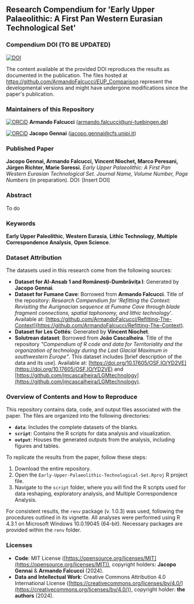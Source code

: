 ## Research Compendium for 'Early Upper Palaeolithic: A First Pan Western Eurasian Technological Set'

### Compendium DOI (TO BE UPDATED)

[![DOI](https://zenodo.org/badge/DOI/10.5281/zenodo.10639552.svg)](https://doi.org/10.5281/zenodo.10639552)

The content available at the provided DOI reproduces the results as documented in the publication. The files hosted at <https://github.com/ArmandoFalcucci/EUP_Comparison> represent the developmental versions and might have undergone modifications since the paper's publication.

### Maintainers of this Repository

[![ORCiD](https://img.shields.io/badge/ORCiD-0000--0002--3255--1005-green.svg)](https://orcid.org/0000-0002-3255-1005) **Armando Falcucci** (<armando.falcucci@uni-tuebingen.de>)

[![ORCiD](https://img.shields.io/badge/ORCiD-0000--0003--2662--2855-green.svg)](https://orcid.org/0000-0003-2662-2855) **Jacopo Gennai** (<jacopo.gennai@cfs.unipi.it>)

### Published Paper

**Jacopo Gennai, Armando Falcucci, Vincent Niochet, Marco Peresani, Jürgen Richter, Marie Soressi.** *Early Upper Palaeolithic: A First Pan Western Eurasian Technological Set.* _Journal Name, Volume Number, Page Numbers_ (in preparation). DOI: [Insert DOI]

### Abstract

To do

### Keywords

**Early Upper Paleolithic**, **Western Eurasia**, **Lithic Technology**, **Multiple Correspondence Analysis**, **Open Science**.

### Dataset Attribution

The datasets used in this research come from the following sources:

- **Dataset for Al-Ansab 1 and Românesţi-Dumbrăviţa I**: Generated by **Jacopo Gennai**.
- **Dataset for Fumane Cave**: Borrowed from **Armando Falcucci**. Title of the repository: *Research Compendium for 'Refitting the Context: Revisiting the Aurignacian sequence at Fumane Cave through blade fragment connections, spatial taphonomy, and lithic technology'*. Available at: [https://github.com/ArmandoFalcucci/Refitting-The-Context](https://github.com/ArmandoFalcucci/Refitting-The-Context).
- **Dataset for Les Cottés**: Generated by **Vincent Niochet**. 
- **Solutrean dataset**: Borrowed from **João Cascalheira**. Title of the repository *"Compendium of R code and data for Territoriality and the organization of technology during the Last Glacial Maximum in southwestern Europe"*. This dataset includes [brief description of the data and its use]. Available at: [https://doi.org/10.17605/OSF.IO/YD2VE](https://doi.org/10.17605/OSF.IO/YD2VE) and [https://github.com/jmcascalheira/LGMtechnology](https://github.com/jmcascalheira/LGMtechnology).

### Overview of Contents and How to Reproduce

This repository contains data, code, and output files associated with the paper. The files are organized into the following directories:

- **`data`**: Includes the complete datasets of the blanks.
- **`script`**: Contains the R scripts for data analysis and visualization.
- **`output`**: Houses the generated outputs from the analysis, including figures and tables.

To replicate the results from the paper, follow these steps:

1. Download the entire repository.
2. Open the `Early-Upper-Palaeolithic-Technological-Set.Rproj` R project file.
3. Navigate to the `script` folder, where you will find the R scripts used for data reshaping, exploratory analysis, and Multiple Correspondence Analysis.

For consistent results, the `renv` package (v. 1.0.3) was used, following the procedures outlined in its vignette. All analyses were performed using R 4.3.1 on Microsoft Windows 10.0.19045 (64-bit). Necessary packages are provided within the `renv` folder.

### Licenses

- **Code**: MIT License ([https://opensource.org/licenses/MIT](https://opensource.org/licenses/MIT)), copyright holders: **Jacopo Gennai** & **Armando Falcucci** (2024).
- **Data and Intellectual Work**: Creative Commons Attribution 4.0 International License ([https://creativecommons.org/licenses/by/4.0/](https://creativecommons.org/licenses/by/4.0/)), copyright holder: **the authors** (2024).
